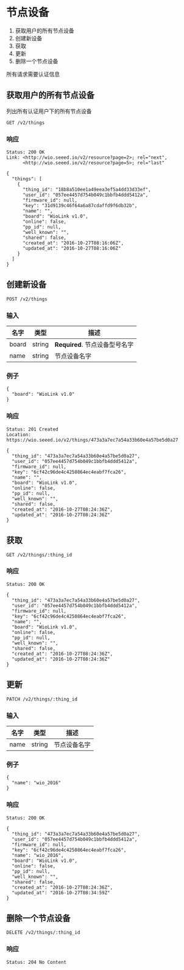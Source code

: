 # 节点设备
1. 获取用户的所有节点设备
2. 创建新设备
3. 获取
4. 更新
5. 删除一个节点设备

所有请求需要认证信息
## 获取用户的所有节点设备
列出所有认证用户下的所有节点设备

	GET /v2/things
	
### 响应
	Status: 200 OK
	Link: <http://wio.seeed.io/v2/resource?page=2>; rel="next",
	      <http://wio.seeed.io/v2/resource?page=5>; rel="last"
```
{
  "things": [
    {
      "thing_id": "18b8a510ee1a49eea3ef5a4dd33d33ef",
      "user_id": "057ee4457d754b049c1bbfb4ddd5412a",
      "firmware_id": null,
      "key": "31d9139c46f64a6a87cdaffd9f6db32b",
      "name": "",
      "board": "WioLink v1.0",
      "online": false,
      "pp_id": null,
      "well_known": "",
      "shared": false,
      "created_at": "2016-10-27T08:16:06Z",
      "updated_at": "2016-10-27T08:16:06Z"
    }    
  ]
}
```

## 创建新设备

	POST /v2/things
	
### 输入
| 名字 | 类型 | 描述 |
| ------| ------ | ------ |
| board | string | **Required**. 节点设备型号名字 |
| name | string | 节点设备名字 |

### 例子
```
{
  "board": "WioLink v1.0"
}
```
### 响应
	Status: 201 Created
	Location: https://wio.seeed.io/v2/things/473a3a7ec7a54a33b60e4a57be5d0a27
```
{
  "thing_id": "473a3a7ec7a54a33b60e4a57be5d0a27",
  "user_id": "057ee4457d754b049c1bbfb4ddd5412a",
  "firmware_id": null,
  "key": "6cf42c96de4c4250864ec4eabf7fca26",
  "name": "",
  "board": "WioLink v1.0",
  "online": false,
  "pp_id": null,
  "well_known": "",
  "shared": false,
  "created_at": "2016-10-27T08:24:36Z",
  "updated_at": "2016-10-27T08:24:36Z"
}
```

## 获取

	GET /v2/things/:thing_id
	
### 响应
	Status: 200 OK
```
{
  "thing_id": "473a3a7ec7a54a33b60e4a57be5d0a27",
  "user_id": "057ee4457d754b049c1bbfb4ddd5412a",
  "firmware_id": null,
  "key": "6cf42c96de4c4250864ec4eabf7fca26",
  "name": "",
  "board": "WioLink v1.0",
  "online": false,
  "pp_id": null,
  "well_known": "",
  "shared": false,
  "created_at": "2016-10-27T08:24:36Z",
  "updated_at": "2016-10-27T08:24:36Z"
}
```

## 更新

	PATCH /v2/things/:thing_id
	
### 输入
| 名字 | 类型 | 描述 |
| ------| ------ | ------ |
| name | string | 节点设备名字 |

### 例子
```
{
  "name": "wio_2016"
}
```
### 响应
	Status: 200 OK
```
{
  "thing_id": "473a3a7ec7a54a33b60e4a57be5d0a27",
  "user_id": "057ee4457d754b049c1bbfb4ddd5412a",
  "firmware_id": null,
  "key": "6cf42c96de4c4250864ec4eabf7fca26",
  "name": "wio_2016",
  "board": "WioLink v1.0",
  "online": false,
  "pp_id": null,
  "well_known": "",
  "shared": false,
  "created_at": "2016-10-27T08:24:36Z",
  "updated_at": "2016-10-27T08:34:59Z"
}
```

## 删除一个节点设备

	DELETE /v2/things/:thing_id
	
### 响应
	Status: 204 No Content